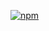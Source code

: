 [![npm](https://img.shields.io/npm/v/rax-player-album.svg)](https://www.npmjs.com/package/rax-player-album)